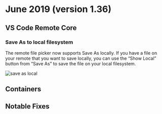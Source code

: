 # June 2019 (version 1.36)

## VS Code Remote Core

### Save As to local filesystem

The remote file picker now supports Save As locally. If you have a file on your remote that you want to save locally, you can use the “Show Local” button from “Save As” to save the file on your local filesystem.

![save as local](images/1_36/save_local.jpg)

## Containers

## Notable Fixes

